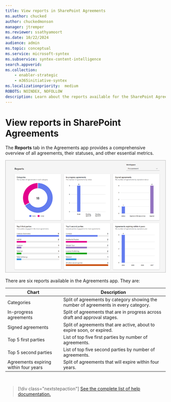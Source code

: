 ```yaml
---
title: View reports in SharePoint Agreements
ms.author: chucked
author: chuckedmonson
manager: jtremper
ms.reviewer: ssathyamoort
ms.date: 10/22/2024
audience: admin
ms.topic: conceptual
ms.service: microsoft-syntex
ms.subservice: syntex-content-intelligence
search.appverid: 
ms.collection: 
    - enabler-strategic
    - m365initiative-syntex
ms.localizationpriority:  medium
ROBOTS: NOINDEX, NOFOLLOW
description: Learn about the reports available for the SharePoint Agreements solution.
---
```


# View reports in SharePoint Agreements

The **Reports** tab in the Agreements app provides a comprehensive overview of all agreements, their statuses, and other essential metrics.

   ![A screenshot of the Reports page.](../../media/content-understanding/agreements-reports.png)

There are six reports available in the Agreements app. They are:

|Chart  |Description  |
|---------|---------|
|Categories | Split of agreements by category showing the number of agreements in every category.         |
|In-progress agreements | Split of agreements that are in progress across draft and approval stages.|
|Signed agreements | Split of agreements that are active, about to expire soon, or expired.|
|Top 5 first parties | List of top five first parties by number of agreements.|
|Top 5 second parties | List of top five second parties by number of agreements.|
|Agreements expiring within four years | Split of agreements that will expire within four years.|

<br>

> [!div class="nextstepaction"]
> [See the complete list of help documentation.](agreements-overview.md#help-documentation)
